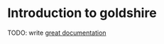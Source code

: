 # Introduction to goldshire

TODO: write [great documentation](http://jacobian.org/writing/great-documentation/what-to-write/)
